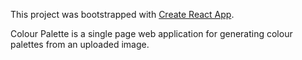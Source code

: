 This project was bootstrapped with [Create React App](https://github.com/facebookincubator/create-react-app).

Colour Palette is a single page web application for generating colour palettes from an uploaded image.